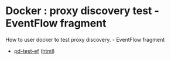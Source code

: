 # Docker : proxy discovery test - EventFlow fragment

How to user docker to test proxy discovery. - EventFlow fragment

* [pd-test-ef](src/site/markdown/index.md) ([html](https://plord12.github.io/samples/10.4.1/docker/pd-test/pd-test-ef/))
